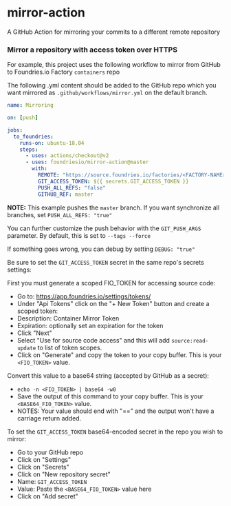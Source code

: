 # mirror-action
A GitHub Action for mirroring your commits to a different remote repository

### Mirror a repository with access token over HTTPS

For example, this project uses the following workflow to mirror from GitHub to Foundries.io Factory `containers` repo

The following .yml content should be added to the GitHub repo which you want mirrored as `.github/workflows/mirror.yml` on the default branch.

```yaml
name: Mirroring

on: [push]

jobs:
  to_foundries:
    runs-on: ubuntu-18.04
    steps:
      - uses: actions/checkout@v2
      - uses: foundriesio/mirror-action@master
        with:
          REMOTE: "https://source.foundries.io/factories/<FACTORY-NAME>/containers.git"
          GIT_ACCESS_TOKEN: ${{ secrets.GIT_ACCESS_TOKEN }}
          PUSH_ALL_REFS: "false"
          GITHUB_REF: master
```

**NOTE:** This example pushes the `master` branch. If you want 
synchronize all branches, set `PUSH_ALL_REFS: "true"`

You can further customize the push behavior with the `GIT_PUSH_ARGS` parameter. 
By default, this is set to `--tags --force`

If something goes wrong, you can debug by setting `DEBUG: "true"`

Be sure to set the `GIT_ACCESS_TOKEN` secret in the same repo's secrets settings:

First you must generate a scoped FIO_TOKEN for accessing source code:
- Go to: https://app.foundries.io/settings/tokens/
- Under "Api Tokens" click on the "+ New Token" button and create a scoped token:
- Description: Container Mirror Token
- Expiration: optionally set an expiration for the token
- Click "Next"
- Select "Use for source code access" and this will add `source:read-update` to list of token scopes.
- Click on "Generate" and copy the token to your copy buffer.  This is your `<FIO_TOKEN>` value.

Convert this value to a base64 string (accepted by GitHub as a secret):
- `echo -n <FIO_TOKEN> | base64 -w0`
- Save the output of this command to your copy buffer.  This is your `<BASE64_FIO_TOKEN>` value.
- NOTES: Your value should end with "==" and the output won't have a carriage return added.

To set the `GIT_ACCESS_TOKEN` base64-encoded secret in the repo you wish to mirror:
- Go to your GitHub repo
- Click on "Settings"
- Click on "Secrets"
- Click on "New repository secret"
- Name: `GIT_ACCESS_TOKEN`
- Value: Paste the `<BASE64_FIO_TOKEN>` value here
- Click on "Add secret"
